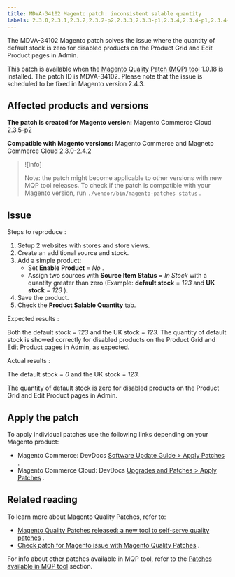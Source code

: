 ```yaml
---
title: MDVA-34102 Magento patch: inconsistent salable quantity
labels: 2.3.0,2.3.1,2.3.2,2.3.2-p2,2.3.3,2.3.3-p1,2.3.4,2.3.4-p1,2.3.4-p2,2.3.5,2.3.5-p1,2.3.5-p2,2.3.6,2.3.6-p1,2.4.0,2.4.0-p1,2.4.1,2.4.1-p1,2.4.2,Default Stock,Edit Product,MQP 1.0.18,MQP patches,Magento Commerce,Magento Commerce Cloud,Magento Quality Patches,Product Grid,disabled product,salable quantity
---
```


The MDVA-34102 Magento patch solves the issue where the quantity of default stock is zero for disabled products on the Product Grid and Edit Product pages in Admin.

This patch is available when the [Magento Quality Patch (MQP) tool](https://support.magento.com/hc/en-us/articles/360047139492) 1.0.18 is installed. The patch ID is MDVA-34102. Please note that the issue is scheduled to be fixed in Magento version 2.4.3.

## Affected products and versions

 **The patch is created for Magento version:** Magento Commerce Cloud 2.3.5-p2

 **Compatible with Magento versions:** Magento Commerce and Magneto Commerce Cloud 2.3.0-2.4.2

>![info]
>
>Note: the patch might become applicable to other versions with new MQP tool releases. To check if the patch is compatible with your Magento version, run `./vendor/bin/magento-patches status` .

## Issue

 <span class="wysiwyg-underline">Steps to reproduce</span> :

1. Setup 2 websites with stores and store views.
1. Create an additional source and stock.
1. Add a simple product:
    * Set **Enable Product** = *No* .
    * Assign two sources with **Source Item Status** = *In Stock* with a quantity greater than zero (Example: **default stock** = *123* and **UK stock** = *123* ).
1. Save the product.
1. Check the **Product Salable Quantity** tab.

 <span class="wysiwyg-underline">Expected results</span> :

Both the default stock = *123* and the UK stock = *123.* The quantity of default stock is showed correctly for disabled products on the Product Grid and Edit Product pages in Admin, as expected.

 <span class="wysiwyg-underline">Actual results</span> :

The default stock = *0* and the UK stock = *123.* 

The quantity of default stock is zero for disabled products on the Product Grid and Edit Product pages in Admin.

## Apply the patch

To apply individual patches use the following links depending on your Magento product:

* Magento Commerce: DevDocs [Software Update Guide > Apply Patches](https://devdocs.magento.com/guides/v2.4/comp-mgr/patching.html) .
* Magento Commerce Cloud: DevDocs [Upgrades and Patches > Apply Patches](https://devdocs.magento.com/cloud/project/project-patch.html) .

## Related reading

To learn more about Magento Quality Patches, refer to:

* [Magento Quality Patches released: a new tool to self-serve quality patches](https://support.magento.com/hc/en-us/articles/360047139492) .
* [Check patch for Magento issue with Magento Quality Patches](https://support.magento.com/hc/en-us/articles/360047125252) .

For info about other patches available in MQP tool, refer to the [Patches available in MQP tool](https://support.magento.com/hc/en-us/sections/360010506631-Patches-available-in-MQP-tool-) section.
